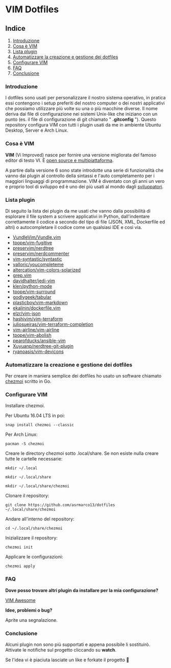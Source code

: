 # VIM Dotfiles

## **Indice**
1. [Introduzione](#introduzione)
2. [Cosa è VIM](#cosa-è-vim)
3. [Lista plugin](#lista-plugin)
4. [Automatizzare la creazione e gestione dei dotfiles](#automatizzare-la-creazione-e-la-gestione-dei-dotfiles)
5. [Configurare VIM](#configurare-vim)
6. [FAQ](#faq)
7. [Conclusione](#conclusione)

### Introduzione

I dotfiles sono usati per personalizzare il nostro sistema operativo, in pratica essi contengono i setup preferiti del nostro computer o dei nostri applicativi che possiamo utilizzare più volte su una o più macchine diverse. Il nome deriva dai file di configurazione nei sistemi Unix-like che iniziano con un punto (es. il file di configurazione di git chiamato " **.gitconfig** "). Questo repository configura VIM con tutti i plugin usati da me in ambiente Ubuntu Desktop, Server e Arch Linux.

### Cosa è VIM

**VIM** (Vi Improved) nasce per fornire una versione migliorata del famoso editor di testo VI. È [open source e multipiattaforma](https://www.vim.org/).

A partire dalla versione 6 sono state introdotte una serie di funzionalità che vanno dai plugin al controllo della sintassi e l'auto completamento per i maggiori linguaggi di programmazione. VIM è diventato con gli anni un vero e proprio tool di sviluppo ed è uno dei più usati al mondo dagli [sviluppatori](https://insights.stackoverflow.com/survey/2019#technology-_-most-popular-development-environments).

### Lista plugin

Di seguito la lista dei plugin da me usati che vanno dalla possibilità di esplorare il file system a scrivere applicativi in Python, dall'indentare correttamente il codice a secondo del tipo di file (JSON, XML, Dockerfile ed altri) o autocompletare il codice come un qualsiasi IDE e così via.

- [VundleVim/Vundle.vim](https://github.com/VundleVim/Vundle.vim)
- [tpope/vim-fugitive](https://github.com/tpope/vim-fugitive.git)
- [preservim/nerdtree](https://github.com/preservim/nerdtree)
- [preservim/nerdcommenter](https://github.com/preservim/nerdcommenter)
- [vim-syntastic/syntastic](https://github.com/vim-syntastic/syntastic)
- [valloric/youcompleteme](https://vimawesome.com/plugin/youcompleteme)
- [altercation/vim-colors-solarized]()
- [grep.vim](https://vimawesome.com/plugin/grep-vim)
- [davidhalter/jedi-vim](https://vimawesome.com/plugin/jedi-vim)
- [klen/python-mode](https://github.com/python-mode/python-mode)
- [tpope/vim-surround](https://github.com/tpope/vim-surround.git)
- [godlygeek/tabular](https://github.com/godlygeek/tabular.git)
- [plasticboy/vim-markdown](https://github.com/plasticboy/vim-markdown.git)
- [ekalinin/dockerfile.vim](https://github.com/ekalinin/Dockerfile.vim.git)
- [elzr/vim-json](https://github.com/elzr/vim-json.git)
- [hashivim/vim-terraform](https://github.com/hashivim/vim-terraform.git)
- [juliosueiras/vim-terraform-completion](https://github.com/juliosueiras/vim-terraform-completion.git)
- [vim-airline/vim-airline](https://github.com/vim-airline/vim-airline.git)
- [tpope/vim-abolish](https://github.com/tpope/vim-abolish.git)
- [pearofducks/ansible-vim](https://github.com/pearofducks/ansible-vim)
- [Xuyuanp/nerdtree-git-plugin](https://github.com/Xuyuanp/nerdtree-git-plugin)
- [ryanoasis/vim-devicons](https://github.com/ryanoasis/vim-devicons)

### Automatizzare la creazione e gestione dei dotfiles

Per creare in maniera semplice dei dotfiles ho usato un software chiamato [chezmoi](https://github.com/twpayne/chezmoi) scritto in Go.

### Configurare VIM

Installare chezmoi.

Per Ubuntu 16.04 LTS in poi:

`snap install chezmoi --classic`

Per Arch Linux:

`pacman -S chezmoi`

Creare le directory chezmoi sotto .local/share. Se non esiste nulla creare tutte le cartelle necessarie:

`mkdir ~/.local`

`mkdir ~/.local/share`

`mkdir ~/.local/share/chezmoi`

Clonare il repository:

`git clone https://github.com/asrmarco13/dotfiles ~/.local/share/chezmoi`

Andare all'interno del repository:

`cd ~/.local/share/chezmoi`

Inizializzare il repository:

`chezmoi init`

Applicare le configurazioni:

`chezmoi apply`

### FAQ

**Dove posso trovare altri plugin da installare per la mia configurazione?**

[VIM Awesome](https://vimawesome.com/)

**Idee, problemi o bug?**

Aprite una segnalazione.

### Conclusione

Alcuni plugin non sono più supportati e appena possibile li sostituirò. Attivate le notifiche sul progetto cliccando su **watch**.

Se l'idea vi è piaciuta lasciate un like e forkate il progetto :beers:
